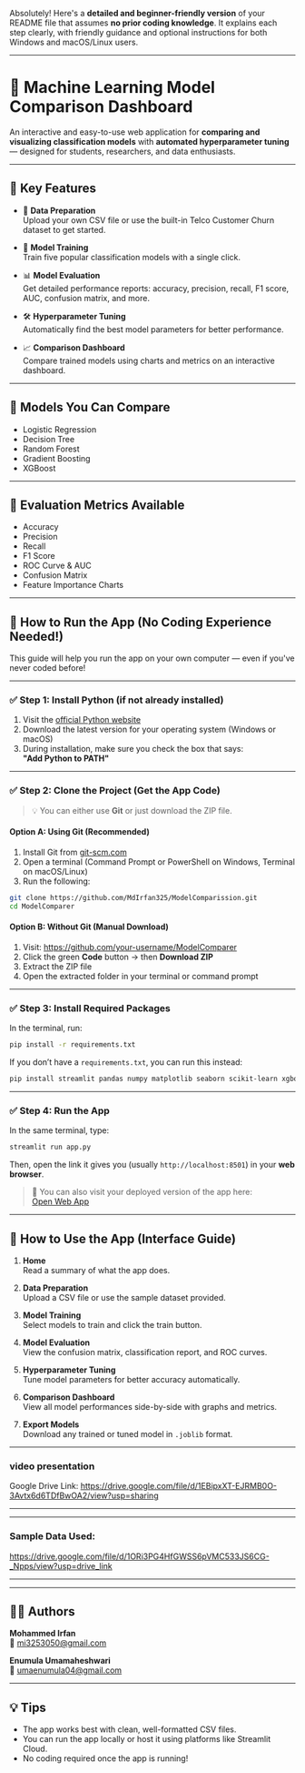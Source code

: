 Absolutely! Here's a **detailed and beginner-friendly version** of your README file that assumes **no prior coding knowledge**. It explains each step clearly, with friendly guidance and optional instructions for both Windows and macOS/Linux users.

---

# 🚀 Machine Learning Model Comparison Dashboard

An interactive and easy-to-use web application for **comparing and visualizing classification models** with **automated hyperparameter tuning** — designed for students, researchers, and data enthusiasts.

---

## 🌟 Key Features

- 📂 **Data Preparation**  
  Upload your own CSV file or use the built-in Telco Customer Churn dataset to get started.

- 🧠 **Model Training**  
  Train five popular classification models with a single click.

- 📊 **Model Evaluation**  
  Get detailed performance reports: accuracy, precision, recall, F1 score, AUC, confusion matrix, and more.

- 🛠️ **Hyperparameter Tuning**  
  Automatically find the best model parameters for better performance.

- 📈 **Comparison Dashboard**  
  Compare trained models using charts and metrics on an interactive dashboard.

---

## 🤖 Models You Can Compare

- Logistic Regression  
- Decision Tree  
- Random Forest  
- Gradient Boosting  
- XGBoost

---

## 📏 Evaluation Metrics Available

- Accuracy  
- Precision  
- Recall  
- F1 Score  
- ROC Curve & AUC  
- Confusion Matrix  
- Feature Importance Charts

---

## 🧰 How to Run the App (No Coding Experience Needed!)

This guide will help you run the app on your own computer — even if you've never coded before!

---

### ✅ Step 1: Install Python (if not already installed)

1. Visit the [official Python website](https://www.python.org/downloads/)  
2. Download the latest version for your operating system (Windows or macOS)
3. During installation, make sure you check the box that says:  
   **"Add Python to PATH"**

---

### ✅ Step 2: Clone the Project (Get the App Code)

> 💡 You can either use **Git** or just download the ZIP file.

#### Option A: Using Git (Recommended)
1. Install Git from [git-scm.com](https://git-scm.com/)
2. Open a terminal (Command Prompt or PowerShell on Windows, Terminal on macOS/Linux)
3. Run the following:
```bash
git clone https://github.com/MdIrfan325/ModelComparission.git
cd ModelComparer
```

#### Option B: Without Git (Manual Download)
1. Visit: https://github.com/your-username/ModelComparer
2. Click the green **Code** button → then **Download ZIP**
3. Extract the ZIP file
4. Open the extracted folder in your terminal or command prompt

---

### ✅ Step 3: Install Required Packages

In the terminal, run:
```bash
pip install -r requirements.txt
```

If you don’t have a `requirements.txt`, you can run this instead:
```bash
pip install streamlit pandas numpy matplotlib seaborn scikit-learn xgboost joblib
```

---

### ✅ Step 4: Run the App

In the same terminal, type:
```bash
streamlit run app.py
```

Then, open the link it gives you (usually `http://localhost:8501`) in your **web browser**.

> 🔗 You can also visit your deployed version of the app here:  
[Open Web App](https://opulent-space-waffle-69gj546x5rp43xxwv-5000.app.github.dev/)

---

## 🎯 How to Use the App (Interface Guide)

1. **Home**  
   Read a summary of what the app does.

2. **Data Preparation**  
   Upload a CSV file or use the sample dataset provided.

3. **Model Training**  
   Select models to train and click the train button.

4. **Model Evaluation**  
   View the confusion matrix, classification report, and ROC curves.

5. **Hyperparameter Tuning**  
   Tune model parameters for better accuracy automatically.

6. **Comparison Dashboard**  
   View all model performances side-by-side with graphs and metrics.

7. **Export Models**  
   Download any trained or tuned model in `.joblib` format.

---

### video presentation
Google Drive Link: https://drive.google.com/file/d/1EBipxXT-EJRMB0O-3Avtx6d6TDfBwOA2/view?usp=sharing


---
---

### Sample Data Used:
https://drive.google.com/file/d/1ORi3PG4HfGWSS6pVMC533JS6CG-_Npps/view?usp=drive_link

---
---

## 👨‍💻 Authors

**Mohammed Irfan**  
📧 mi3253050@gmail.com

**Enumula Umamaheshwari**  
📧 umaenumula04@gmail.com

---

## 💡 Tips

- The app works best with clean, well-formatted CSV files.
- You can run the app locally or host it using platforms like Streamlit Cloud.
- No coding required once the app is running!

